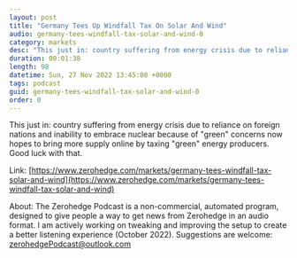 ```yaml
---
layout: post
title: "Germany Tees Up Windfall Tax On Solar And Wind"
audio: germany-tees-windfall-tax-solar-and-wind-0
category: markets
desc: "This just in: country suffering from energy crisis due to reliance on foreign nations and inability to embrace nuclear because of &quot;green&quot; concerns now hopes to bring more supply online by taxing &quot;green&quot; energy producers. Good luck with that. "
duration: 00:01:38
length: 98
datetime: Sun, 27 Nov 2022 13:45:00 +0000
tags: podcast
guid: germany-tees-windfall-tax-solar-and-wind-0
order: 0
---
```

This just in: country suffering from energy crisis due to reliance on foreign nations and inability to embrace nuclear because of &quot;green&quot; concerns now hopes to bring more supply online by taxing &quot;green&quot; energy producers. Good luck with that. 

Link: [https://www.zerohedge.com/markets/germany-tees-windfall-tax-solar-and-wind](https://www.zerohedge.com/markets/germany-tees-windfall-tax-solar-and-wind)

About: The Zerohedge Podcast is a non-commercial, automated program, designed to give people a way to get news from Zerohedge in an audio format.  I am actively working on tweaking and improving the setup to create a better listening experience (October 2022).  Suggestions are welcome: [zerohedgePodcast@outlook.com](mailto:zerohedgePodcast@outlook.com)